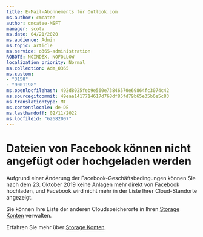 ```yaml
---
title: E-Mail-Abonnements für Outlook.com
ms.author: cmcatee
author: cmcatee-MSFT
manager: scotv
ms.date: 04/21/2020
ms.audience: Admin
ms.topic: article
ms.service: o365-administration
ROBOTS: NOINDEX, NOFOLLOW
localization_priority: Normal
ms.collection: Adm_O365
ms.custom:
- "3158"
- "9001198"
ms.openlocfilehash: 492d8025feb9e560e73846570e69864fc3074c42
ms.sourcegitcommit: 49eaa1417714617d768df85fd79b65e35b6e5c83
ms.translationtype: MT
ms.contentlocale: de-DE
ms.lasthandoff: 02/11/2022
ms.locfileid: "62682007"
---
```

# <a name="unable-to-attach-or-upload-files-from-facebook"></a>Dateien von Facebook können nicht angefügt oder hochgeladen werden

Aufgrund einer Änderung der Facebook-Geschäftsbedingungen können Sie nach dem 23. Oktober 2019 keine Anlagen mehr direkt von Facebook hochladen, und Facebook wird nicht mehr in der Liste Ihrer Cloud-Standorte angezeigt. 

Sie können Ihre Liste der anderen Cloudspeicherorte in Ihren [Storage Konten](https://go.microsoft.com/fwlink/?linkid=2111075) verwalten.

Erfahren Sie mehr über [Storage Konten](https://support.office.com/article/477cb7cc-5732-4c40-8f23-30472de8138a).
  